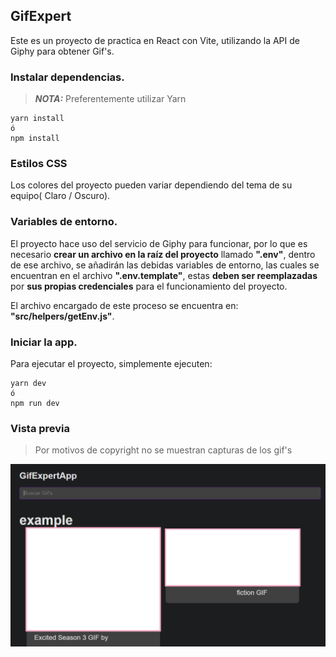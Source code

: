 ## GifExpert

Este es un proyecto de practica en React con Vite, utilizando la API de Giphy para obtener Gif's.

### Instalar dependencias.

> **_NOTA:_**
> Preferentemente utilizar Yarn

```
yarn install
ó
npm install
```

### Estilos CSS

Los colores del proyecto pueden variar dependiendo del tema de su equipo( Claro / Oscuro).

### Variables de entorno.

El proyecto hace uso del servicio de Giphy para funcionar, por lo que es necesario **crear un archivo en la raíz del proyecto** llamado **".env"**, dentro de ese archivo, se añadirán las debidas variables de entorno, las cuales se encuentran en el archivo **".env.template"**, estas **deben ser reemplazadas** por **sus propias credenciales** para el funcionamiento del proyecto.

El archivo encargado de este proceso se encuentra en: **"src/helpers/getEnv.js"**.

### Iniciar la app.

Para ejecutar el proyecto, simplemente ejecuten:

```
yarn dev
ó
npm run dev
```

### Vista previa

> Por motivos de copyright no se muestran capturas de los gif's

![Preview](src/preview.png)
